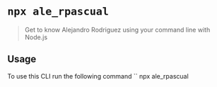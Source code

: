 # `npx ale_rpascual`

> Get to know Alejandro Rodriguez using your command line with Node.js

## Usage

To use this CLI run the following command
``
npx ale_rpascual
